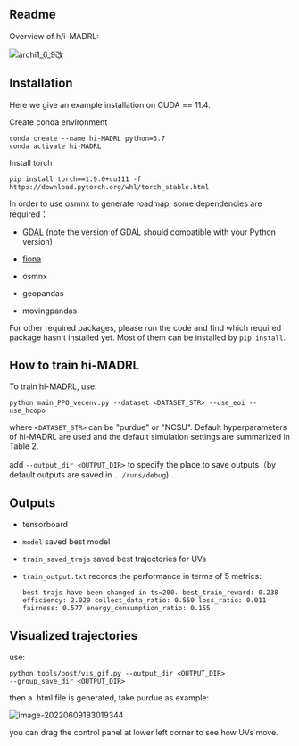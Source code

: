 ## Readme

Overview of h/i-MADRL:

![archi1_6_9改](https://cdn.jsdelivr.net/gh/1candoallthings/figure-bed@main/img/202206091648024.png)

## Installation
Here we give an example installation on CUDA == 11.4.

Create conda environment

```
conda create --name hi-MADRL python=3.7
conda activate hi-MADRL
```

Install torch

```
pip install torch==1.9.0+cu111 -f https://download.pytorch.org/whl/torch_stable.html
```

In order to use osmnx to generate roadmap, some dependencies are required：

- [GDAL](https://www.lfd.uci.edu/~gohlke/pythonlibs/#gdal) (note the version of GDAL should compatible with your Python version)

- [fiona](https://www.lfd.uci.edu/~gohlke/pythonlibs/#gdal) 
- osmnx
- geopandas
- movingpandas

For other required packages, please run the code and find which required package hasn't installed yet. Most of them can be installed by `pip install`.

## How to train hi-MADRL

To train hi-MADRL, use:

```
python main_PPO_vecenv.py --dataset <DATASET_STR> --use_eoi --use_hcopo
```

where `<DATASET_STR>` can be "purdue" or "NCSU". Default hyperparameters of hi-MADRL are used and the default simulation settings are summarized in Table 2.

add `--output_dir <OUTPUT_DIR>` to specify the place to save outputs（by default outputs are saved in  `../runs/debug`).

## Outputs

- tensorboard
- `model` saved best model
- `train_saved_trajs` saved best trajectories for UVs

- `train_output.txt` records the performance in terms of 5 metrics:

  ```
  best trajs have been changed in ts=200. best_train_reward: 0.238 efficiency: 2.029 collect_data_ratio: 0.550 loss_ratio: 0.011 fairness: 0.577 energy_consumption_ratio: 0.155
  ```

## Visualized trajectories

use:

```
python tools/post/vis_gif.py --output_dir <OUTPUT_DIR>
--group_save_dir <OUTPUT_DIR>
```

then a .html file is generated, take purdue as example:

![image-20220609183019344](https://cdn.jsdelivr.net/gh/1candoallthings/figure-bed@main/img/202206091830013.png)

you can drag the control panel at lower left corner to see how UVs move.

